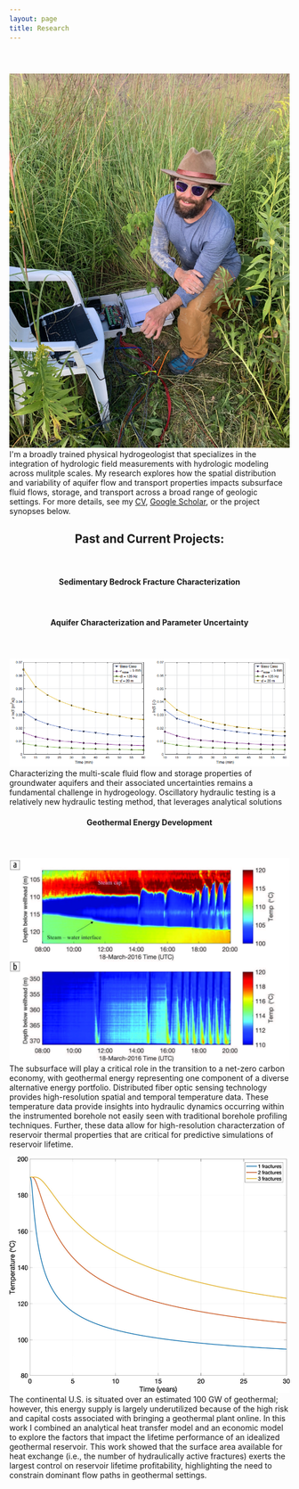 ```yaml
---
layout: page
title: Research
---
```


<!-- Google tag (gtag.js) -->
<script async src="https://www.googletagmanager.com/gtag/js?id=G-QQLNFGW8CP"></script>
<script>
  window.dataLayer = window.dataLayer || [];
  function gtag(){dataLayer.push(arguments);}
  gtag('js', new Date());

  gtag('config', 'G-QQLNFGW8CP');
</script>

<!-- Post -->
<section class="post">
    <header class="major">

  </header>
      <!-- <span class="date"></span> -->
      <p><span class="image left"><img src="/assets/images/bio_pics/jpatt.jpg" alt="" /></span>
      I'm a broadly trained physical hydrogeologist that specializes in the integration of hydrologic field measurements with hydrologic modeling across mulitple scales. My research explores how the spatial distribution and variability of aquifer flow and transport properties impacts subsurface fluid flows, storage, and transport across a broad range of geologic settings. For more details, see my <a href="/assets/pubs/CV_Patterson_Jeremy.pdf">CV</a>, <a href="https://scholar.google.com/citations?user=qOKXiPkAAAAJ&hl=en&oi=ao">Google Scholar</a>, or the project synopses below.</p>
  <p>
  <header>
  <h2>Past and Current Projects:</h2>
  </header>
  </p>

  <header>
    
  <header>
  <h4>Sedimentary Bedrock Fracture Characterization</h4>
  </header>

  <h4>Aquifer Characterization and Parameter Uncertainty</h4>
  </header>
  <p><a href="/assets/pubs/gw_2022.pdf"><span class="image left"><img src="/assets/images/pub_figs/gw2022.png" alt="" /></span></a>
  Characterizing the multi-scale fluid flow and storage properties of groundwater aquifers and their associated uncertainties remains a fundamental challenge in hydrogeology. Oscillatory hydraulic testing is a relatively new hydraulic testing method, that leverages analytical solutions  </p>

  <header>
  <h4>Geothermal Energy Development</h4>
  </header>
  <p><a href="/assets/pubs/tle_2017.pdf"><span class="image left"><img src="/assets/images/pub_figs/tle.jpg" alt="" /></span></a>
  The subsurface will play a critical role in the transition to a net-zero carbon economy, with geothermal energy representing one component of a diverse alternative energy portfolio. Distributed fiber optic sensing technology provides high-resolution spatial and temporal temperature data. These temperature data provide insights into hydraulic dynamics occurring within the instrumented borehole not easily seen with traditional borehole profiling techniques. Further, these data allow for high-resolution characterzation of reservoir thermal properties that are critical for predictive simulations of reservoir lifetime.</p>
  <p><a href="/assets/pubs/geothermics_2020.pdf"><span class="image left"><img src="/assets/images/pub_figs/geothermics.jpg" alt="" /></span></a>
  The continental U.S. is situated over an estimated 100 GW of geothermal; however, this energy supply is largely underutilized because of the high risk and capital costs associated with bringing a geothermal plant online. In this work I combined an analytical heat transfer model and an economic model to explore the factors that impact the lifetime performance of an idealized geothermal reservoir. This work showed that the surface area available for heat exchange (i.e., the number of hydraulically active fractures) exerts the largest control on reservoir lifetime profitability, highlighting the need to constrain dominant flow paths in geothermal settings.
  </p>
      
</section>
